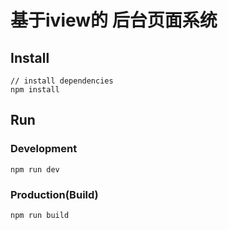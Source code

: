 # 基于iview的 后台页面系统
## Install
```bush
// install dependencies
npm install
```
## Run
### Development
```bush
npm run dev
```
### Production(Build)
```bush
npm run build
```
